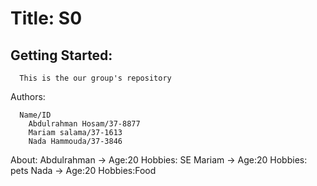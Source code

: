
  
# Title: S0
## Getting Started:
      This is the our group's repository
Authors:

      Name/ID
        Abdulrahman Hosam/37-8877
        Mariam salama/37-1613
        Nada Hammouda/37-3846

About:
    Abdulrahman -> Age:20
                   Hobbies: SE
    Mariam -> Age:20
                  Hobbies: pets
    Nada -> Age:20
                  Hobbies:Food
                   
                   
